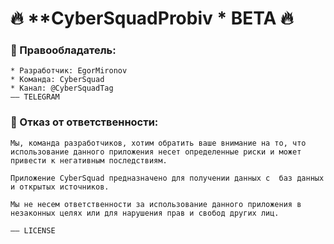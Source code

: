 


 # 🔥 **CyberSquadProbiv * BETA 🔥



### **💼 Правообладатель:**
    * Разработчик: EgorMironov
    * Команда: CyberSquad
    * Канал: @CyberSquadTag
    —— TELEGRAM

### **📑 Отказ от ответственности:**
    Мы, команда разработчиков, хотим обратить ваше внимание на то, что использование данного приложения несет определенные риски и может привести к негативным последствиям.

    Приложение CyberSquad предназначено для получении данных с  баз данных и открытых источников. 

    Мы не несем ответственности за использование данного приложения в незаконных целях или для нарушения прав и свобод других лиц. 
    
    —— LICENSE


